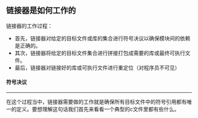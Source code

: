 ## 链接器是如何工作的

链接器的工作过程：

- 首先，链接器对给定的目标文件或库的集合进行符号决议以确保模块间的依赖是正确的。
- 其次，链接器将给定的目标文件集合进行拼接打包成需要的库或最终可执行文件。
- 最后，链接器对链接好的库或可执行文件进行重定位（对程序员不可见）



#### 符号决议

-----

在这个过程当中，链接器需要做的工作就是确保所有目标文件中的符号引用都有唯一的定义。要想理解这句话我们首先来看看一个典型的c文件里都有些什么。